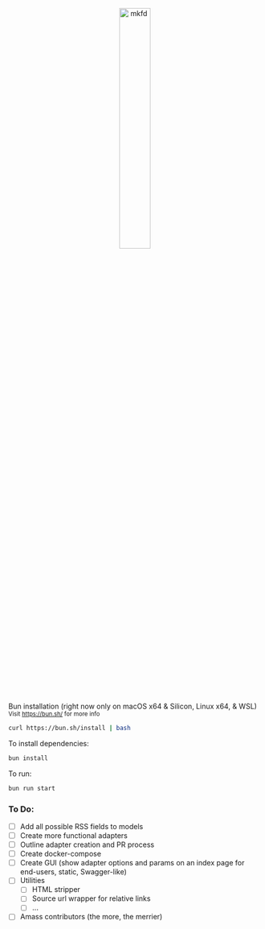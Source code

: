 <p align="center">
<img src="https://user-images.githubusercontent.com/41713011/184979066-5ec001ec-bc72-4ed9-a18c-1fd2211edd76.png"
     alt="mkfd"
     height="35%"
     width="35%" />
</p>
     
Bun installation (right now only on macOS x64 & Silicon, Linux x64, & WSL) <sup>Visit https://bun.sh/ for more info</sup>
 
```bash
curl https://bun.sh/install | bash
```

To install dependencies:

```bash
bun install
```

To run:

```bash
bun run start
```
### To Do:
- [ ] Add all possible RSS fields to models
- [ ] Create more functional adapters
- [ ] Outline adapter creation and PR process
- [ ] Create docker-compose
- [ ] Create GUI (show adapter options and params on an index page for end-users, static, Swagger-like)
- [ ] Utilities
  - [ ] HTML stripper
  - [ ] Source url wrapper for relative links
  - [ ] ...
- [ ] Amass contributors (the more, the merrier)
